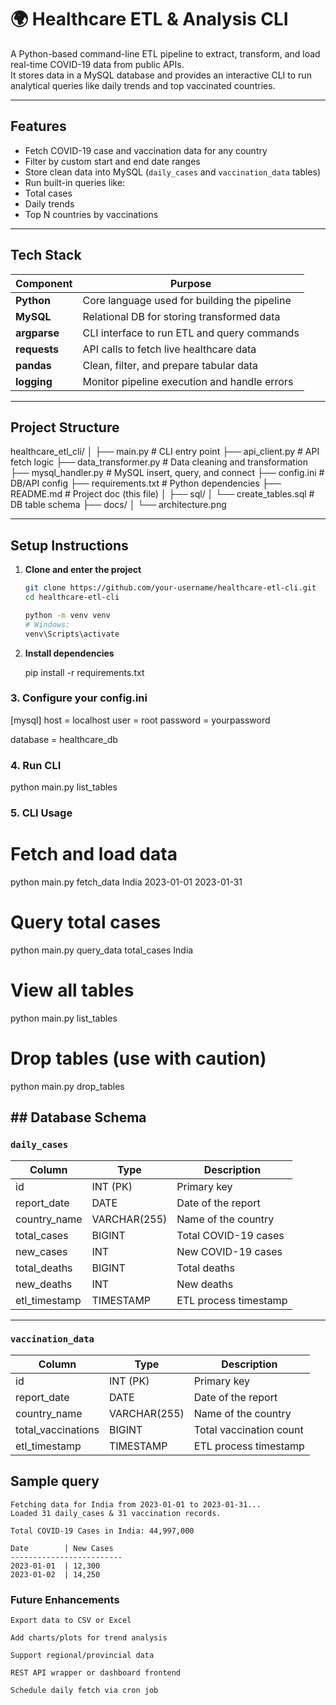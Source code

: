 # 🌍 Healthcare ETL & Analysis CLI

A Python-based command-line ETL pipeline to extract, transform, and load real-time COVID-19 data from public APIs.  
It stores data in a MySQL database and provides an interactive CLI to run analytical queries like daily trends and top vaccinated countries.

---

##  Features

-  Fetch COVID-19 case and vaccination data for any country
-  Filter by custom start and end date ranges
-  Store clean data into MySQL (`daily_cases` and `vaccination_data` tables)
-  Run built-in queries like:
  - Total cases
  - Daily trends
  - Top N countries by vaccinations

---

##  Tech Stack

| Component      | Purpose                                         |
|----------------|-------------------------------------------------|
| **Python**     | Core language used for building the pipeline    |
| **MySQL**      | Relational DB for storing transformed data      |
| **argparse**   | CLI interface to run ETL and query commands     |
| **requests**   | API calls to fetch live healthcare data         |
| **pandas**     | Clean, filter, and prepare tabular data         |
| **logging**    | Monitor pipeline execution and handle errors    |

---

## Project Structure

healthcare_etl_cli/
│
├── main.py # CLI entry point
├── api_client.py # API fetch logic
├── data_transformer.py # Data cleaning and transformation
├── mysql_handler.py # MySQL insert, query, and connect
├── config.ini # DB/API config
├── requirements.txt # Python dependencies
├── README.md # Project doc (this file)
│
├── sql/
│ └── create_tables.sql # DB table schema
├── docs/
│ └── architecture.png 


---

##  Setup Instructions

1. **Clone and enter the project**
    ```bash
    git clone https://github.com/your-username/healthcare-etl-cli.git
    cd healthcare-etl-cli

    python -m venv venv
    # Windows:
    venv\Scripts\activate


2. **Install dependencies**


    pip install -r requirements.txt


### 3. Configure your config.ini

[mysql]
host = localhost
user = root
password = yourpassword

database = healthcare_db

### 4. Run CLI

python main.py list_tables

### 5. CLI Usage

# Fetch and load data
python main.py fetch_data India 2023-01-01 2023-01-31

# Query total cases
python main.py query_data total_cases India

# View all tables
python main.py list_tables

# Drop tables (use with caution)
python main.py drop_tables

## ## Database Schema

### `daily_cases`

| Column         | Type        | Description               |
|----------------|-------------|---------------------------|
| id             | INT (PK)    | Primary key               |
| report_date    | DATE        | Date of the report        |
| country_name   | VARCHAR(255)| Name of the country       |
| total_cases    | BIGINT      | Total COVID-19 cases      |
| new_cases      | INT         | New COVID-19 cases        |
| total_deaths   | BIGINT      | Total deaths              |
| new_deaths     | INT         | New deaths                |
| etl_timestamp  | TIMESTAMP   | ETL process timestamp     |

---

### `vaccination_data`

| Column             | Type        | Description                   |
|--------------------|-------------|-------------------------------|
| id                 | INT (PK)    | Primary key                   |
| report_date        | DATE        | Date of the report            |
| country_name       | VARCHAR(255)| Name of the country           |
| total_vaccinations | BIGINT      | Total vaccination count       |
| etl_timestamp      | TIMESTAMP   | ETL process timestamp         |


## Sample query
    Fetching data for India from 2023-01-01 to 2023-01-31...
    Loaded 31 daily_cases & 31 vaccination records.

    Total COVID-19 Cases in India: 44,997,000

    Date        | New Cases
    -------------------------
    2023-01-01  | 12,300
    2023-01-02  | 14,250
    
### Future Enhancements
    Export data to CSV or Excel

    Add charts/plots for trend analysis

    Support regional/provincial data

    REST API wrapper or dashboard frontend

    Schedule daily fetch via cron job

